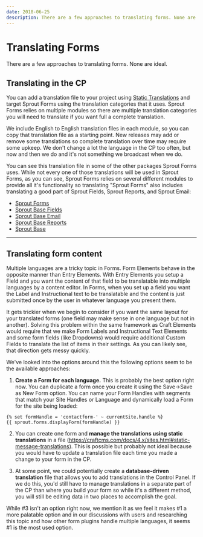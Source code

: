```yaml
---
date: 2018-06-25
description: There are a few approaches to translating forms. None are ideal.
---
```


# Translating Forms

There are a few approaches to translating forms. None are ideal.

## Translating in the CP

You can add a translation file to your project using [Static Translations](https://craftcms.com/docs/4.x/sites.html#static-message-translations) and target Sprout Forms using the translation categories that it uses. Sprout Forms relies on multiple modules so there are multiple translation categories you will need to translate if you want full a complete translation.

We include English to English translation files in each module, so you can copy that translation file as a starting point. New releases may add or remove some translations so complete translation over time may require some upkeep. We don't change a lot the language in the CP too often, but now and then we do and it's not something we broadcast when we do.

You can see this translation file in some of the other packages Sprout Forms uses. While not every one of those translations will be used in Sprout Forms, as you can see, Sprout Forms relies on several different modules to provide all it's functionality so translating "Sprout Forms" also includes translating a good part of Sprout Fields, Sprout Reports, and Sprout Email:

- [Sprout Forms](https://github.com/barrelstrength/craft-sprout-forms/blob/v3.6.6/src/translations/en/sprout-forms.php)
- [Sprout Base Fields](https://github.com/barrelstrength/craft-sprout-base-fields/blob/v1/src/translations/en/sprout-base-fields.php)
- [Sprout Base Email](https://github.com/barrelstrength/craft-sprout-base-email/blob/v1/src/translations/en/sprout-base-email.php)
- [Sprout Base Reports](https://github.com/barrelstrength/craft-sprout-base-reports/blob/v1/src/translations/en/sprout-base-reports.php​)
- [Sprout Base](https://github.com/barrelstrength/craft-sprout-base/blob/v5/src/translations/en/sprout-base-settings.php​)

----

## Translating form content

Multiple languages are a tricky topic in Forms. Form Elements behave in the opposite manner than Entry Elements. With Entry Elements you setup a Field and you want the content of that field to be translatable into multiple languages by a content editor. In Forms, when you set up a field you want the Label and Instructional text to be translatable and the content is just submitted once by the user in whatever language you present them.

It gets trickier when we begin to consider if you want the same layout for your translated forms (one field may make sense in one language but not in another). Solving this problem within the same framework as Craft Elements would require that we make Form Labels and Instructional Text Elements and some form fields (like Dropdowns) would require additional Custom Fields to translate the list of items in their settings. As you can likely see, that direction gets messy quickly.

We've looked into the options around this the following options seem to be the available approaches:

1. **Create a Form for each language.** This is probably the best option right now. You can duplicate a form once you create it using the Save->Save as New Form option. You can name your Form Handles with segments that match your Site Handles or Language and dynamically load a Form for the site being loaded:

``` twig
{% set formHandle = 'contactform-' ~ currentSite.handle %}
{{ sprout.forms.displayForm(formHandle) }}
```

2. You can create one form and **manage the translations using static translations** in a file (https://craftcms.com/docs/4.x/sites.html#static-message-translations). This is possible but probably not ideal because you would have to update a translation file each time you made a change to your form in the CP.

3. At some point, we could potentially create a **database-driven translation** file that allows you to add translations in the Control Panel. If we do this, you'd still have to manage translations in a separate part of the CP than where you build your form so while it's a different method, you will still be editing data in two places to accomplish the goal.

While #3 isn't an option right now, we mention it as we feel it makes #1 a more palatable option and in our discussions with users and researching this topic and how other form plugins handle multiple languages, it seems #1 is the most used option.
